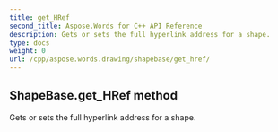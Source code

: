```yaml
---
title: get_HRef
second_title: Aspose.Words for C++ API Reference
description: Gets or sets the full hyperlink address for a shape. 
type: docs
weight: 0
url: /cpp/aspose.words.drawing/shapebase/get_href/
---
```

## ShapeBase.get_HRef method


Gets or sets the full hyperlink address for a shape. 

